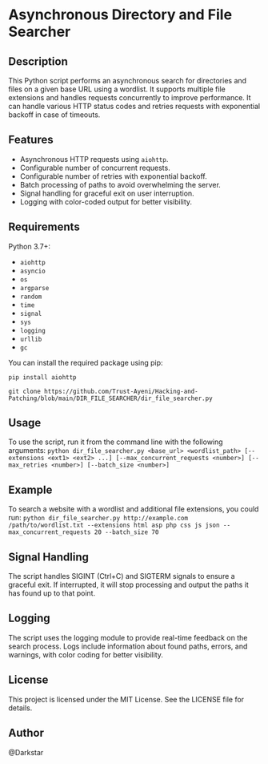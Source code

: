 # Asynchronous Directory and File Searcher

## Description

This Python script performs an asynchronous search for directories and files on a given base URL using a wordlist. It supports multiple file extensions and handles requests concurrently to improve performance. It can handle various HTTP status codes and retries requests with exponential backoff in case of timeouts.

## Features

- Asynchronous HTTP requests using `aiohttp`.
- Configurable number of concurrent requests.
- Configurable number of retries with exponential backoff.
- Batch processing of paths to avoid overwhelming the server.
- Signal handling for graceful exit on user interruption.
- Logging with color-coded output for better visibility.

## Requirements
Python 3.7+:
- `aiohttp`
- `asyncio`
- `os`
- `argparse`
- `random`
- `time`
- `signal`
- `sys`
- `logging`
- `urllib`
- `gc`

You can install the required package using pip:

```pip install aiohttp```

```git clone https://github.com/Trust-Ayeni/Hacking-and-Patching/blob/main/DIR_FILE_SEARCHER/dir_file_searcher.py```

## Usage
To use the script, run it from the command line with the following arguments:
```python dir_file_searcher.py <base_url> <wordlist_path> [--extensions <ext1> <ext2> ...] [--max_concurrent_requests <number>] [--max_retries <number>] [--batch_size <number>]```

## Example
To search a website with a wordlist and additional file extensions, you could run:
```python dir_file_searcher.py http://example.com /path/to/wordlist.txt --extensions html asp php css js json --max_concurrent_requests 20 --batch_size 70```

## Signal Handling
The script handles SIGINT (Ctrl+C) and SIGTERM signals to ensure a graceful exit. If interrupted, it will stop processing and output the paths it has found up to that point.

## Logging
The script uses the logging module to provide real-time feedback on the search process. Logs include information about found paths, errors, and warnings, with color coding for better visibility.

## License
This project is licensed under the MIT License. See the LICENSE file for details.

## Author
@Darkstar
